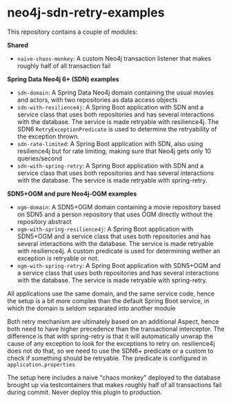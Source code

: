 # neo4j-sdn-retry-examples

This repository contains a couple of modules:

**Shared**

* `naive-chaos-monkey`: A custom Neo4j transaction listener that makes roughly half of all transaction fail

**Spring Data Neo4j 6+ (SDN) examples** 

* `sdn-domain`: A Spring Data Neo4j domain containing the usual movies and actors, with two repositories as data access objects
* `sdn-with-resilience4j`: A Spring Boot application with SDN and a service class that uses both repositories and has several interactions with the database. The service is made retryable with resilience4j. The SDN6 `RetryExceptionPredicate` is used to determine the retryability of the exception thrown.
* `sdn-rate-limited`: A Spring Boot application with SDN, also using resilience4j but for rate limiting, making sure that Neo4j gets only 10 queries/second
* `sdn-with-spring-retry`: A Spring Boot application with SDN and a service class that uses both repositories and has several interactions with the database. The service is made retryable with spring-retry.

**SDN5+OGM and pure Neo4j-OGM examples**

* `ogm-domain`: A SDN5+OGM domain containing a movie repository based on SDN5 and a person repository that uses OGM directly without the repository abstract
* `ogm-with-spring-resilience4j`: A Spring Boot application with SDN5+OGM and a service class that uses both repositories and has several interactions with the database. The service is made retryable with resilience4j. A custom predicate is used for determining wether an exception is retryable or not.
* `ogm-with-spring-retry`: A Spring Boot application with SDN5+OGM and a service class that uses both repositories and has several interactions with the database. The service is made retryable with spring-retry.

All applications use the same domain, and the same service code, hence the setup is a bit more complex than the default Spring Boot service, in which the domain is seldom separated into another module

Both retry mechanism are ultimately based on an additional Aspect, hence both need to have higher precedence than the transactional interceptor.
The difference is that with spring-retry is that it will automatically unwrap the cause of any exception to look for the exceptions to retry on.
resilience4j does not do that, so we need to use the SDN6+ predicate or a custom to check if something should be retryable.
The predicate is configured in `application.properties`

The setup here includes a naive "chaos monkey" deployed to the database brought up via testcontainers that makes roughly half of all transactions fail during commit.
Never deploy this plugin to production.

